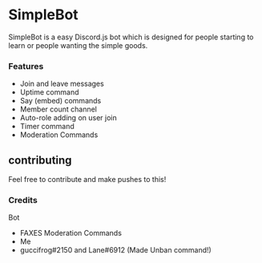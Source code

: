 # SimpleBot
SimpleBot is a easy Discord.js bot which is designed for people starting to learn or people wanting the simple goods.

### Features

- Join and leave messages
- Uptime command
- Say (embed) commands
- Member count channel
- Auto-role adding on user join
- Timer command
- Moderation Commands

## contributing
Feel free to contribute and make pushes to this!

### Credits
Bot
- FAXES
Moderation Commands
- Me
- guccifrog#2150 and Lane#6912 (Made Unban command!)

